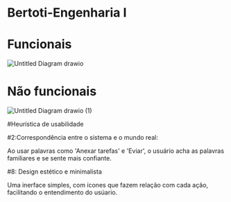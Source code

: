 # Bertoti-Engenharia I
# Funcionais
![Untitled Diagram drawio](https://user-images.githubusercontent.com/88495476/156669506-c6a92dd6-0c42-48ed-bf37-22795711b53f.png)

# Não funcionais
![Untitled Diagram drawio (1)](https://user-images.githubusercontent.com/88495476/156674454-51a199b6-b66f-4970-930a-1c1aebedc71c.png)

#Heurística de usabilidade 

#2:Correspondência entre o sistema e o mundo real:

Ao usar palavras como 'Anexar tarefas' e 'Eviar', o usuário acha as palavras familiares e se sente mais confiante.

#8: Design estético e minimalista

Uma inerface simples, com ícones que fazem relação com cada ação, facilitando o entendimento do usúario. 






